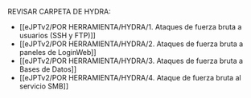 REVISAR CARPETA DE HYDRA:
- [[eJPTv2/POR HERRAMIENTA/HYDRA/1. Ataques de fuerza bruta a usuarios (SSH y FTP)]]
- [[eJPTv2/POR HERRAMIENTA/HYDRA/2. Ataques de fuerza bruta a paneles de LoginWeb]]
- [[eJPTv2/POR HERRAMIENTA/HYDRA/3. Ataques de fuerza bruta a Bases de Datos]]
- [[eJPTv2/POR HERRAMIENTA/HYDRA/4. Ataque de fuerza bruta al servicio SMB]]

